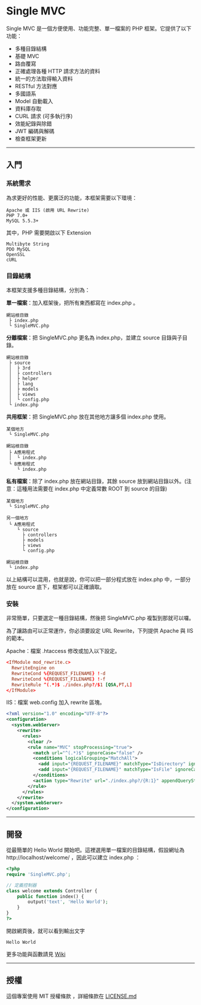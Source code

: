 # Single MVC

Single MVC 是一個方便使用、功能完整、單一檔案的 PHP 框架。它提供了以下功能：

* 多種目錄結構
* 基礎 MVC
* 路由覆寫
* 正確處理各種 HTTP 請求方法的資料
* 統一的方法取得輸入資料
* RESTful 方法對應
* 多國語系
* Model 自動載入
* 資料庫存取
* CURL 請求 (可多執行序)
* 效能紀錄與除錯
* JWT 編碼與解碼
* 檢查框架更新

---

## 入門

### 系統需求

為求更好的性能、更廣泛的功能，本框架需要以下環境：

```
Apache 或 IIS (啟用 URL Rewrite)
PHP 7.0+  
MySQL 5.5.3+
```

其中，PHP 需要開啟以下 Extension

```
Multibyte String
PDO MySQL
OpenSSL
cURL
```

### 目錄結構

本框架支援多種目錄結構，分別為：

**單一檔案**：加入框架後，把所有東西都寫在 index.php 。
```
網站根目錄
 ├ index.php
 └ SingleMVC.php
```

**分離檔案**：把 SingleMVC.php 更名為 index.php，並建立 source 目錄與子目錄。
```
網站根目錄
 ├ source
 │  ├ 3rd
 │  ├ controllers
 │  ├ helper
 │  ├ lang
 │  ├ models
 │  ├ views
 │  └ config.php
 └ index.php
```

**共用框架**：把 SingleMVC.php 放在其他地方讓多個 index.php 使用。
```
某個地方
 └ SingleMVC.php

網站根目錄
 ├ A應用程式
 │  └ index.php
 └ B應用程式
    └ index.php
```

**私有檔案**：除了 index.php 放在網站目錄，其餘 source 放到網站目錄以外。(注意：這種用法需要在 index.php 中定義常數 ROOT 到 source 的目錄)
```
某個地方
 └ SingleMVC.php

另一個地方
 └ A應用程式
    └ source
      ├ controllers
      ├ models
      ├ views
      └ config.php

網站根目錄
 └ index.php
```

以上結構可以混用，也就是說，你可以把一部分程式放在 index.php 中，一部分放在 source 底下，框架都可以正確讀取。

### 安裝

非常簡單，只要選定一種目錄結構，然後把 SingleMVC.php 複製到那就可以囉。

為了讓路由可以正常運作，你必須要設定 URL Rewrite，下列提供 Apache 與 IIS 的範本。

Apache：檔案 .htaccess 修改或加入以下設定。
```conf
<IfModule mod_rewrite.c>
  RewriteEngine on
  RewriteCond %{REQUEST_FILENAME} !-d
  RewriteCond %{REQUEST_FILENAME} !-f
  RewriteRule ^(.*)$ ./index.php?/$1 [QSA,PT,L]
</IfModule>
```

IIS：檔案 web.config 加入 rewrite 區塊。
```xml
<?xml version="1.0" encoding="UTF-8"?>
<configuration>
  <system.webServer>
    <rewrite>
      <rules>
        <clear />
        <rule name="MVC" stopProcessing="true">
          <match url="^(.*)$" ignoreCase="false" />
          <conditions logicalGrouping="MatchAll">
            <add input="{REQUEST_FILENAME}" matchType="IsDirectory" ignoreCase="false" negate="true" />
            <add input="{REQUEST_FILENAME}" matchType="IsFile" ignoreCase="false" negate="true" />
          </conditions>
          <action type="Rewrite" url="./index.php?/{R:1}" appendQueryString="true" />
        </rule>
      </rules>
    </rewrite>
  </system.webServer>
</configuration>
```

---

## 開發

從最簡單的 Hello World 開始吧。這裡選用單一檔案的目錄結構，假設網址為 http://localhost/welcome/ ，因此可以建立 index.php ：

```php
<?php
require 'SingleMVC.php';

// 定義控制器
class welcome extends Controller {
    public function index() {
        output('text', 'Hello World');
    }
}
?>
```

開啟網頁後，就可以看到輸出文字

```
Hello World
```

更多功能與函數請見 [Wiki](https://github.com/kouji6309/SingleMVC/wiki)

---

## 授權

這個專案使用 MIT 授權條款 ，詳細條款在 [LICENSE.md](LICENSE.md)